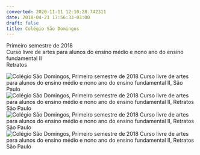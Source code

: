 ```yaml
---
converted: 2020-11-11 12:10:28.742311
date: 2018-04-21 17:56:33-03:00
draft: false
title: Colégio São Domingos
---
```


Primeiro semestre de 2018  
Curso livre de artes para alunos do ensino médio e nono ano do ensino fundamental II  
Retratos

![](/wp-content/uploads/2018/04/IMG_20180322_145818.jpg "Colégio São Domingos, Primeiro semestre de 2018 Curso livre de artes para alunos do ensino médio e nono ano do ensino fundamental II, São Paulo")
![](/wp-content/uploads/2018/04/IMG_20180329_155537.jpg "Colégio São Domingos, Primeiro semestre de 2018 Curso livre de artes para alunos do ensino médio e nono ano do ensino fundamental II, Retratos São Paulo")
![](/wp-content/uploads/2018/04/IMG_20180329_155819.jpg "Colégio São Domingos, Primeiro semestre de 2018 Curso livre de artes para alunos do ensino médio e nono ano do ensino fundamental II, Retratos São Paulo")
![](/wp-content/uploads/2018/04/IMG_20180329_155752.jpg "Colégio São Domingos, Primeiro semestre de 2018 Curso livre de artes para alunos do ensino médio e nono ano do ensino fundamental II, Retratos São Paulo")
